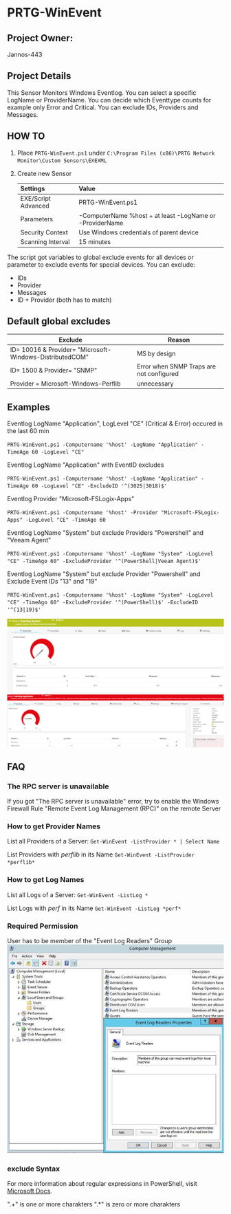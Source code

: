 # PRTG-WinEvent

## Project Owner:

Jannos-443

## Project Details

This Sensor Monitors Windows Eventlog.
You can select a specific LogName or ProviderName.
You can decide which Eventtype counts for example only Error and Critical.
You can exclude IDs, Providers and Messages.

## HOW TO

1. Place `PRTG-WinEvent.ps1` under `C:\Program Files (x86)\PRTG Network Monitor\Custom Sensors\EXEXML`

2. Create new Sensor

   | Settings | Value |
   | --- | --- |
   | EXE/Script Advanced | PRTG-WinEvent.ps1 |
   | Parameters | -ComputerName %host + at least -LogName or -ProviderName |
   | Security Context | Use Windows credentials of parent device |
   | Scanning Interval | 15 minutes |



The script got variables to global exclude events for all devices or parameter to exclude events for special devices.
You can exclude:
 - IDs
 - Provider
 - Messages
 - ID + Provider (both has to match)

## Default global excludes

   | Exclude | Reason |
   | --- | --- |
   | ID= 10016 & Provider= "Microsoft-Windows-DistributedCOM"| MS by design |
   | ID= 1500 & Provider= "SNMP" | Error when SNMP Traps are not configured |
   | Provider = Microsoft-Windows-Perflib | unnecessary |
   


## Examples
Eventlog LogName "Application", LogLevel "CE" (Critical & Error) occured in the last 60 min     

`PRTG-WinEvent.ps1 -Computername '%host' -LogName "Application" -TimeAgo 60 -LogLevel "CE"`

Eventlog LogName "Application" with EventID excludes 

`PRTG-WinEvent.ps1 -Computername '%host' -LogName "Application" -TimeAgo 60 -LogLevel "CE" -ExcludeID '^(3025|3018)$'`

Eventlog Provider "Microsoft-FSLogix-Apps"

`PRTG-WinEvent.ps1 -Computername '%host' -Provider "Microsoft-FSLogix-Apps" -LogLevel "CE" -TimeAgo 60`

Eventlog LogName "System" but exclude Providers "Powershell" and "Veeam Agent"

`PRTG-WinEvent.ps1 -Computername '%host' -LogName "System" -LogLevel "CE" -TimeAgo 60" -ExcludeProvider '^(PowerShell|Veeam Agent)$'`

Eventlog LogName "System" but exclude Provider "Powershell" and Exclude Event IDs "13" and "19" 

`PRTG-WinEvent.ps1 -Computername '%host' -LogName "System" -LogLevel "CE" -TimeAgo 60" -ExcludeProvider '^(PowerShell)$' -ExcludeID '^(13|19)$'`

![PRTG-WinEvent](media/ok.png)
![PRTG-WinEvent](media/error.png)

## FAQ

### The RPC server is unavailable
If you got "The RPC server is unavailable" error, try to enable the Windows Firewall Rule "Remote Event Log Management (RPC)" on the remote Server 

### How to get Provider Names
List all Providers of a Server:
 `Get-WinEvent -ListProvider * | Select Name`
 
List Providers with *perflib* in its Name
 `Get-WinEvent -ListProvider *perflib*`
 
### How to get Log Names
List all Logs of a Server:
 `Get-WinEvent -ListLog *`
 
List Logs with *perf* in its Name
 `Get-WinEvent -ListLog *perf*`

### Required Permission
User has to be member of the "Event Log Readers" Group
![PRTG-WinEvent](media/group.png)

### exclude Syntax
For more information about regular expressions in PowerShell, visit [Microsoft Docs](https://docs.microsoft.com/en-us/powershell/module/microsoft.powershell.core/about/about_regular_expressions).

".+" is one or more charakters
".*" is zero or more charakters
